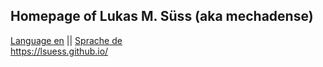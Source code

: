 ## Homepage of Lukas M. Süss (aka mechadense)

[Language en](https://lsuess.github.io/00.Home-en.html) || [Sprache de](https://lsuess.github.io/01.Home-de.html) <br />
https://lsuess.github.io/

